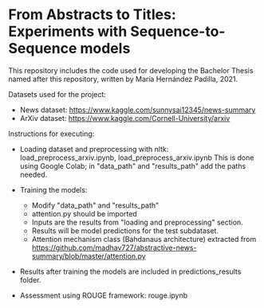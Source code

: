 # From Abstracts to Titles: Experiments with Sequence-to-Sequence models
This repository includes the code used for developing the Bachelor Thesis named after this repository, written by María Hernández Padilla, 2021.

Datasets used for the project:
- News dataset: https://www.kaggle.com/sunnysai12345/news-summary 
- ArXiv dataset: https://www.kaggle.com/Cornell-University/arxiv



Instructions for executing:

- Loading dataset and preprocessing with nltk: load_preprocess_arxiv.ipynb, load_preprocess_arxiv.ipynb
  This is done using Google Colab; in "data_path" and "results_path" add the paths needed.
  
  
- Training the models: 
    - Modify "data_path" and "results_path"
    - attention.py should be imported
    - Inputs are the results from "loading and preprocessing" section.
    - Results will be model predictions for the test subdataset.
    - Attention mechanism class (Bahdanaus architecture) extracted from https://github.com/madhav727/abstractive-news-summary/blob/master/attention.py
  
  
- Results after training the models are included in predictions_results folder.
- Assessment using ROUGE framework: rouge.ipynb
